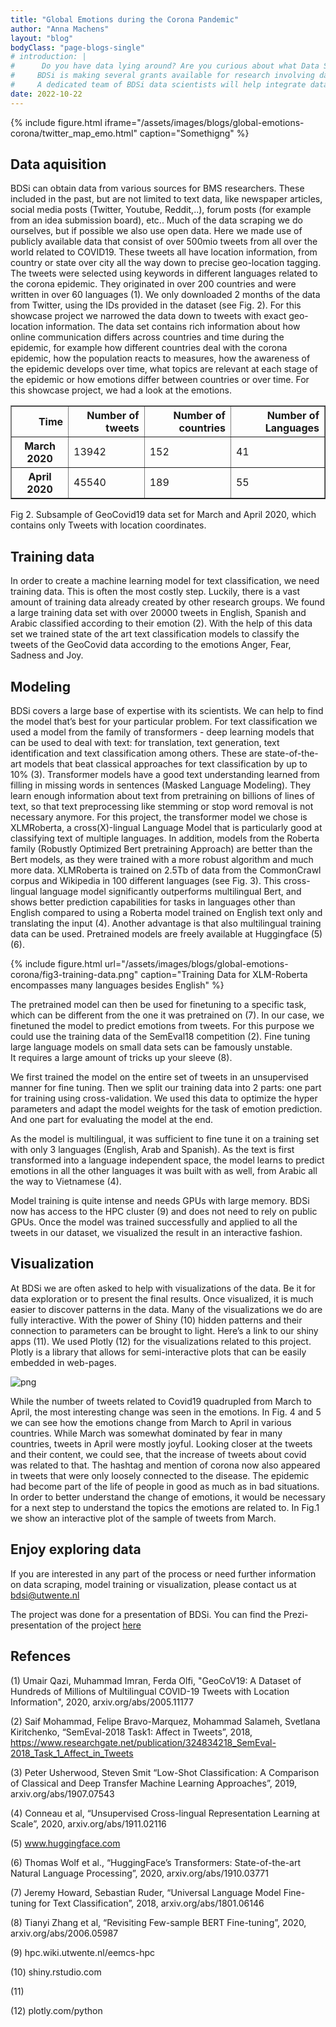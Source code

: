 ```yaml
---
title: "Global Emotions during the Corona Pandemic"
author: "Anna Machens"
layout: "blog"
bodyClass: "page-blogs-single"
# introduction: |
#      Do you have data lying around? Are you curious about what Data Science can mean for your research?\n
#     BDSi is making several grants available for research involving data science. The grant is meant for projects exploring new ideas, or as a first step to qualify for external funding.\n
#     A dedicated team of BDSi data scientists will help integrate data science into your project.
date: 2022-10-22
---
```


{% include figure.html iframe="/assets/images/blogs/global-emotions-corona/twitter_map_emo.html" caption="Somethigng" %}

<!-- !TODO: link and subtitle for figure  
(file:///Users/martinaivich/Library/Containers/com.apple.mail/Data/Library/Mail%20Downloads/3EA25790-0FC0-4BA8-B995-2A1F5F40921E/twitter_map_emo.html) 
plt.suptitle('Fig. 1 - Fig. 1.: Tweets are coloured according to their emotion. Yellow: Joy, Red: Anger, Blue: Sadness, Green: Fear. The Tweet appears on the location it was sent from (given in latitude and longitude). ')--> 

## Data aquisition 

BDSi can obtain data from various sources for BMS researchers. These included in the past, but are not limited to text data, like newspaper articles, social media posts (Twitter, Youtube, Reddit,..), forum posts (for example from an idea submission board), etc.. Much of the data scraping we do ourselves, but if possible we also use open data. Here we made use of publicly available data that consist of over 500mio tweets from all over the world related to COVID19. These tweets all have location information, from country or state over city all the way down to precise geo-location tagging. The tweets were selected using keywords in different languages related to the corona epidemic. They originated in over 200 countries and were written in over 60 languages (1).
We only downloaded 2 months of the data from Twitter, using the IDs provided in the dataset (see Fig. 2). For this showcase project we narrowed the data down to tweets with exact geo-location information.
The data set contains rich information about how online communication differs across countries and time during the epidemic, for example how different countries deal with the corona epidemic, how the population reacts to measures, how the awareness of the epidemic develops over time, what topics are relevant at each stage of the epidemic or how emotions differ between countries or over time. For this showcase project, we had a look at the emotions. 

<div class="figure">
<style scoped>
    .table {
        max-width: 100%;
        overflow: auto;
    }
    .dataframe tbody tr th:only-of-type {
        vertical-align: middle;
    }
    .dataframe tbody tr th {
        vertical-align: top;
    }
    .dataframe thead th {
        text-align: right;
    }
</style>
<table border="time" class="dataframe">
  <thead>
    <tr style="text-align: right;">
      <th>Time</th>
      <th>Number of tweets</th>
      <th>Number of countries</th>
      <th>Number of Languages</th>
    </tr>
  </thead>
  <tbody>
    <tr>
      <th>March 2020</th>
      <td>13942</td>
      <td>152</td>
      <td>41</td>
    </tr>
    <tr>
      <th>April 2020</th>
      <td>45540</td>
      <td>189</td>
      <td>55</td>
    </tr>
  </tbody>
</table>
<p>Fig 2. Subsample of GeoCovid19 data set for March and April 2020, which contains only Tweets with location coordinates.</p>
</div>

## Training data

In order to create a machine learning model for text classification, we need training data. This is often the most costly step. Luckily, there is a vast amount of training data already created by other research groups.  We found a large training data set with over 20000 tweets in English, Spanish and Arabic classified according to their emotion (2). With the help of this data set we trained state of the art text classification models to classify the tweets of the GeoCovid data according to the emotions Anger, Fear, Sadness and Joy.

## Modeling

BDSi covers a large base of expertise with its scientists. We can help to find the model that’s best for your particular problem. For text classification we used a model from the family of transformers - deep learning models that can be used to deal with text: for translation, text generation, text identification and text classification among others. These are state-of-the-art models that beat classical approaches for text classification by up to 10% (3).
Transformer models have a good text understanding learned from filling in missing words in sentences (Masked Language Modeling). They learn enough information about text from pretraining on billions of lines of text, so that text preprocessing like stemming or stop word removal is not necessary anymore. For this project, the transformer model we chose is XLMRoberta,  a cross(X)-lingual Language Model that is particularly good at classifying text of multiple languages. In addition, models from the Roberta family (Robustly Optimized Bert pretraining Approach) are better than the Bert models, as they were trained with a more robust algorithm and much more data. XLMRoberta is trained on 2.5Tb of data from the CommonCrawl corpus and Wikipedia in 100 different languages (see Fig. 3). 
This cross-lingual language model significantly outperforms multilingual Bert, and shows better prediction capabilities for tasks in languages other than English compared to using a Roberta model trained on English text only and translating the input (4). Another advantage is that also multilingual training data can be used. Pretrained models are freely available at Huggingface (5) (6).

<!--! TODO : FIX IMAGE +subtitle 
 , subtitle = Fig 3. Training Data for XLM-Roberta encompasses many languages besides English (4).-->

{% include figure.html url="/assets/images/blogs/global-emotions-corona/fig3-training-data.png" caption="Training Data for XLM-Roberta encompasses many languages besides English" %}


The pretrained model can then be used for finetuning to a specific task, which can be different from the one it was pretrained on (7). 
In our case, we finetuned the model to predict emotions from tweets. For this purpose we could use the training data of the SemEval18 competition (2).
Fine tuning large language models on small data sets can be famously unstable.  
It requires a large amount of tricks up your sleeve (8).

We first trained the model on the entire set of tweets in an unsupervised manner for fine tuning. Then we split our training data into 2 parts:
one part for training using cross-validation. We used this data to optimize the hyper parameters and adapt the model weights for the task of emotion prediction. And one part for evaluating the model at the end.

As the model is multilingual, it was sufficient to fine tune it on a training set with only 3 languages (English, Arab and Spanish). As the text is first transformed into a language independent space, the model learns to predict emotions in all the other languages it was built with as well, from Arabic all the way to Vietnamese (4).

Model training is quite intense and needs GPUs with large memory. BDSi now has access to the HPC cluster (9) and does not need to rely on public GPUs. 
Once the model was trained successfully and applied to all the tweets in our dataset, we visualized the result in an interactive fashion.

## Visualization 

At BDSi we are often asked to help with visualizations of the data. Be it for data exploration or to present the final results. Once visualized, it is much easier to discover patterns in the data. Many of the visualizations we do are fully interactive. With the power of Shiny (10) hidden patterns and their connection to parameters can be brought to light. Here’s a link to our shiny apps (11).
We used Plotly (12) for the visualizations related to this project. Plotly is a library that allows for semi-interactive plots that can be easily embedded in web-pages.

<!--! TODO : FIX IMAGE +subtitle 
 , subtitle = Fig 4.: Relative Distribution of Emotions in March 2020 for the 15 countries with the most Tweets in our data, ordered alphabetically-->

![png](/assets/images/blogs/text/visualization.png)

<!-- says figure 5 but I dont have an image there , subtitle =Fig 5.: Relative Distribution of Emotions in April 2020 for the 15 countries from Fig. 4.-->

While the number of tweets related to Covid19 quadrupled from March to April, the most interesting change was seen in the emotions. In Fig. 4 and 5 we can see how the emotions change from March to April in various countries. While March was somewhat dominated by fear in many countries, tweets in April were mostly joyful. Looking closer at the tweets and their content, we could see, that the increase of tweets about covid was related to that. The hashtag and mention of corona now also appeared in tweets that were only loosely connected to the disease. The epidemic had become part of the life of people in good as much as in bad situations. In order to better understand the change of emotions, it would be necessary for a next step to understand the topics the emotions are related to.
In Fig.1 we show an interactive plot of the sample of tweets from March.

## Enjoy exploring data 
If you are interested in any part of the process or need further information on data scraping, model training or visualization, please contact us at bdsi@utwente.nl

The project was done for a presentation of BDSi. 
You can find the Prezi-presentation of the project [here](https://prezi.com/p/o9bpnhhtxkzq/data-science/) 

## Refences 

(1)	Umair Qazi, Muhammad Imran, Ferda Olfi, "GeoCoV19: A Dataset of Hundreds of Millions of Multilingual COVID-19 Tweets with Location Information", 2020, arxiv.org/abs/2005.11177 

(2)	Saif Mohammad, Felipe Bravo-Marquez, Mohammad Salameh, Svetlana Kiritchenko, “SemEval-2018 Task1: Affect in Tweets”, 2018, https://www.researchgate.net/publication/324834218_SemEval-2018_Task_1_Affect_in_Tweets

(3)	Peter Usherwood, Steven Smit “Low-Shot Classification: A Comparison of Classical and Deep Transfer Machine Learning Approaches”, 2019, arxiv.org/abs/1907.07543

(4)	Conneau et al, “Unsupervised Cross-lingual Representation Learning at Scale”, 2020, arxiv.org/abs/1911.02116

(5)	www.huggingface.com

(6)	Thomas Wolf et al., “HuggingFace’s Transformers: State-of-the-art Natural Language Processing”, 2020,  arxiv.org/abs/1910.03771

(7)	Jeremy Howard, Sebastian Ruder, “Universal Language Model Fine-tuning for Text Classification”, 2018, arxiv.org/abs/1801.06146

(8)	Tianyi Zhang et al, “Revisiting Few-sample BERT Fine-tuning”, 2020, arxiv.org/abs/2006.05987

(9)	hpc.wiki.utwente.nl/eemcs-hpc 

(10)	shiny.rstudio.com 

(11)	

(12)	plotly.com/python 
